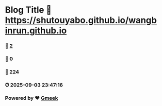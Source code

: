 # Blog Title :link: https://shutouyabo.github.io/wangbinrun.github.io 
### :page_facing_up: [2](https://shutouyabo.github.io/wangbinrun.github.io/tag.html) 
### :speech_balloon: 0 
### :hibiscus: 224 
### :alarm_clock: 2025-09-03 23:47:16 
### Powered by :heart: [Gmeek](https://github.com/Meekdai/Gmeek)
